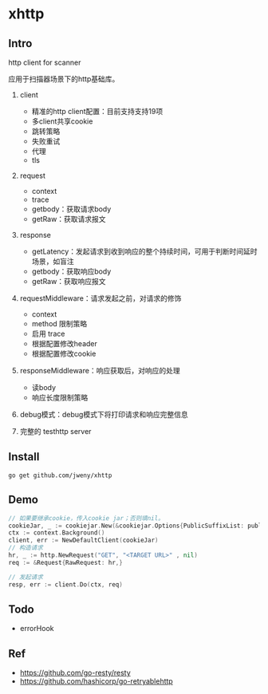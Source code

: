 # xhttp
## Intro

http client for scanner

应用于扫描器场景下的http基础库。

1. client

   - 精准的http client配置：目前支持支持19项
   - 多client共享cookie
   - 跳转策略
   - 失败重试
   - 代理
   - tls
2. request

   - context
   - trace
   - getbody：获取请求body
   - getRaw：获取请求报文
3. response

   - getLatency：发起请求到收到响应的整个持续时间，可用于判断时间延时场景，如盲注
   - getbody：获取响应body
   - getRaw：获取响应报文
4. requestMiddleware：请求发起之前，对请求的修饰
   - context
   - method 限制策略
   - 启用 trace 
   - 根据配置修改header
   - 根据配置修改cookie
5. responseMiddleware：响应获取后，对响应的处理
   - 读body
   - 响应长度限制策略
6. debug模式：debug模式下将打印请求和响应完整信息
7. 完整的 testhttp server

## Install

```
go get github.com/jweny/xhttp
```

## Demo

```go
// 如果要继承cookie，传入cookie jar；否则填nil。
cookieJar, _ := cookiejar.New(&cookiejar.Options{PublicSuffixList: publicsuffix.List})
ctx := context.Background()
client, err := NewDefaultClient(cookieJar)
// 构造请求
hr, _ := http.NewRequest("GET", "<TARGET URL>" , nil)
req := &Request{RawRequest: hr,}

// 发起请求
resp, err := client.Do(ctx, req)
```

## Todo

- errorHook

## Ref

- https://github.com/go-resty/resty
- https://github.com/hashicorp/go-retryablehttp
